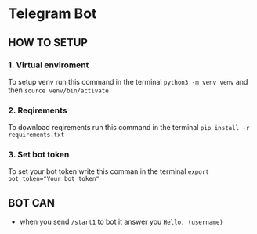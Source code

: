 # Telegram Bot

## HOW TO SETUP

### 1. Virtual enviroment

To setup venv run this command in the terminal `python3 -m venv venv` and then `source venv/bin/activate`

### 2. Reqirements

To download reqirements run this command in the terminal `pip install -r requirements.txt`

### 3. Set bot token

To set your bot token write this comman in the terminal `export bot_token="Your bot token"`

## BOT CAN

- when you send `/start1` to bot it answer you `Hello, (username)`

